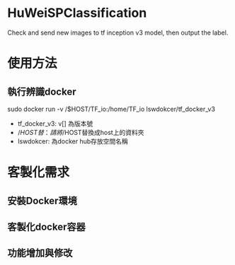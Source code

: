 # HuWeiSPClassification
Check and send new images to tf inception v3 model, then output the label.


# 使用方法
## 執行辨識docker
sudo docker run -v /$HOST/TF_io:/home/TF_io lswdokcer/tf_docker_v3

* tf_docker_v3: v[] 為版本號
* /$HOST替：請將/$HOST替換成host上的資料夾
* lswdokcer: 為docker hub存放空間名稱

# 客製化需求
## 安裝Docker環境

## 客製化docker容器

## 功能增加與修改

